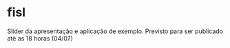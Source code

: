 fisl
====

Slider da apresentação e aplicação de exemplo.
Previsto para ser publicado até as 18 horas (04/07)
